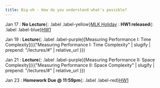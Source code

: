 ```yaml
---
title: Big-oh - How do you understand what's possible?
---
```


Jan 17
: **No Lecture**{: .label .label-yellow}[MLK Holiday](#)
: **HW1 released**{: .label .label-blue}[HW1](#)

Jan 19
: **Lecture**{: .label .label-purple}[Measuring Performance I: Time Complexity]({{"Measuring Performance I: Time Complexity" | slugify | prepend: "/lectures/#" | relative_url }})

Jan 21
: **Lecture**{: .label .label-purple}[Measuring Performance II: Space Complexity]({{"Measuring Performance II: Space Complexity" | slugify | prepend: "/lectures/#" | relative_url }})

Jan 23
: **Homework Due @ 11:59pm**{: .label .label-red}[HW1](#)
